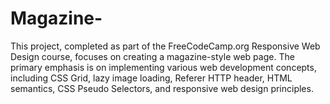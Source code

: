 # Magazine-
This project, completed as part of the FreeCodeCamp.org Responsive Web Design course, focuses on creating a magazine-style web page. The primary emphasis is on implementing various web development concepts, including CSS Grid, lazy image loading, Referer HTTP header, HTML semantics, CSS Pseudo Selectors, and responsive web design principles.

